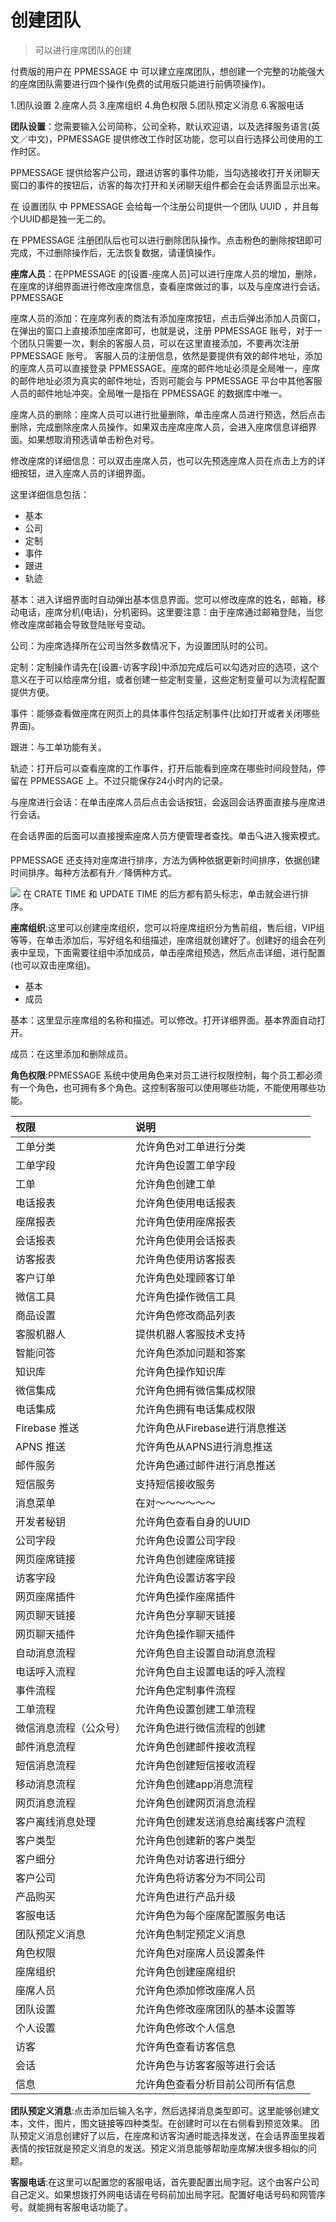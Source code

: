 # 创建团队
> 可以进行座席团队的创建

付费版的用户在 PPMESSAGE 中 可以建立座席团队，想创建一个完整的功能强大的座席团队需要进行四个操作(免费的试用版只能进行前俩项操作)。

1.团队设置
2.座席人员
3.座席组织
4.角色权限
5.团队预定义消息
6.客服电话

 __团队设置__：您需要输入公司简称，公司全称，默认欢迎语，以及选择服务语言(英文／中文)，PPMESSAGE 提供修改工作时区功能，您可以自行选择公司使用的工作时区。
 
PPMESSAGE 提供给客户公司，跟进访客的事件功能，当勾选接收打开关闭聊天窗口的事件的按钮后，访客的每次打开和关闭聊天组件都会在会话界面显示出来。

在 设置团队 中 PPMESSAGE 会给每一个注册公司提供一个团队 UUID ，并且每个UUID都是独一无二的。

在 PPMESSAGE 注册团队后也可以进行删除团队操作。点击粉色的删除按钮即可完成，不过删除操作后，无法恢复数据，请谨慎操作。

 __座席人员__：在PPMESSAGE 的[设置-座席人员]可以进行座席人员的增加，删除，在座席的详细界面进行修改座席信息，查看座席做过的事，以及与座席进行会话。PPMESSAGE

座席人员的添加：在座席列表的商法有添加座席按钮，点击后弹出添加人员窗口，在弹出的窗口上直接添加座席即可，也就是说，注册 PPMESSAGE 账号，对于一个团队只需要一次，剩余的客服人员，可以在这里直接添加，不要再次注册 PPMESSAGE 账号。
客服人员的注册信息，依然是要提供有效的邮件地址，添加的座席人员可以直接登录 PPMESSAGE。座席的邮件地址必须是全局唯一，座席的邮件地址必须为真实的邮件地址，否则可能会与 PPMESSAGE 平台中其他客服人员的邮件地址冲突。全局唯一是指在 PPMESSAGE 的数据库中唯一。

座席人员的删除：座席人员可以进行批量删除，单击座席人员进行预选，然后点击删除，完成删除座席人员操作。如果双击座席座席人员，会进入座席信息详细界面。如果想取消预选请单击粉色对号。

修改座席的详细信息：可以双击座席人员，也可以先预选座席人员在点击上方的详细按钮，进入座席人员的详细界面。

这里详细信息包括：
- 基本
- 公司
- 定制
- 事件
- 跟进
- 轨迹

基本：进入详细界面时自动弹出基本信息界面。您可以修改座席的姓名，邮箱，移动电话，座席分机(电话)，分机密码。这里要注意：由于座席通过邮箱登陆，当您修改座席邮箱会导致登陆账号变动。

公司：为座席选择所在公司当然多数情况下，为设置团队时的公司。

定制：定制操作请先在[设置-访客字段]中添加完成后可以勾选对应的选项，这个意义在于可以给座席分组，或者创建一些定制变量，这些定制变量可以为流程配置提供方便。

事件：能够查看做座席在网页上的具体事件包括定制事件(比如打开或者关闭哪些界面)。

跟进：与工单功能有关。

轨迹：打开后可以查看座席的工作事件，打开后能看到座席在哪些时间段登陆，停留在 PPMESSAGE 上。不过只能保存24小时内的记录。

与座席进行会话：在单击座席人员后点击会话按钮，会返回会话界面直接与座席进行会话。

在会话界面的后面可以直接搜索座席人员方便管理者查找。单击🔍进入搜索模式。

PPMESSAGE 还支持对座席进行排序，方法为俩种依据更新时间排序，依据创建时间排序。每种方法都有升／降俩种方式。

![](https://upload-images.jianshu.io/upload_images/12406336-6a884f034b9493ea.png?imageMogr2/auto-orient/strip%7CimageView2/2/w/1240)
在 CRATE TIME 和 UPDATE TIME 的后方都有箭头标志，单击就会进行排序。


__座席组织__:这里可以创建座席组织，您可以将座席组织分为售前组，售后组，VIP组等等，在单击添加后，写好组名和组描述，座席组就创建好了。创建好的组会在列表中呈现，下面需要往组中添加成员，单击座席组预选，然后点击详细，进行配置(也可以双击座席组)。
- 基本
- 成员

基本：这里显示座席组的名称和描述。可以修改。打开详细界面。基本界面自动打开。

成员：在这里添加和删除成员。

__角色权限__:PPMESSAGE 系统中使用角色来对员工进行权限控制，每个员工都必须有一个角色，也可拥有多个角色。这控制客服可以使用哪些功能，不能使用哪些功能。

|权限|说明|
|:-|:-|
|工单分类|允许角色对工单进行分类|
|工单字段|允许角色设置工单字段|
|工单|允许角色创建工单|
|电话报表|允许角色使用电话报表|
|座席报表|允许角色使用座席报表|
|会话报表|允许角色使用会话报表|
|访客报表|允许角色使用访客报表|
|客户订单|允许角色处理顾客订单|
|微信工具|允许角色操作微信工具|
|商品设置|允许角色修改商品列表|
|客服机器人|提供机器人客服技术支持|
|智能问答|允许角色添加问题和答案|
|知识库|允许角色操作知识库|
|微信集成|允许角色拥有微信集成权限|
|电话集成|允许角色拥有电话集成权限|
|Firebase 推送|允许角色从Firebase进行消息推送|
|APNS 推送|允许角色从APNS进行消息推送|
|邮件服务|允许角色通过邮件进行消息推送|
|短信服务|支持短信接收服务|
|消息菜单|在对～～～～～～|
|开发者秘钥|允许角色查看自身的UUID|
|公司字段|允许角色设置公司字段|
|网页座席链接|允许角色创建座席链接|
|访客字段|允许角色设置访客字段|
|网页座席插件|允许角色操作座席插件|
|网页聊天链接|允许角色分享聊天链接|
|网页聊天插件|允许角色操作聊天插件|
|自动消息流程|允许角色自主设置自动消息流程|
|电话呼入流程|允许角色自主设置电话的呼入流程|
|事件流程|允许角色定制事件流程|
|工单流程|允许角色设置创建工单流程|
|微信消息流程（公众号）|允许角色进行微信流程的创建|
|邮件消息流程|允许角色创建邮件接收流程|
|短信消息流程|允许角色创建短信接收流程|
|移动消息流程|允许角色创建app消息流程|
|网页消息流程|允许角色创建网页消息流程|
|客户离线消息处理|允许角色创建发送消息给离线客户流程|
|客户类型|允许角色创建新的客户类型|
|客户细分|允许角色对访客进行细分|
|客户公司|允许角色将访客分为不同公司|
|产品购买|允许角色进行产品升级|
|客服电话|允许角色为每个座席配置服务电话|
|团队预定义消息|允许角色制定预定义消息|
|角色权限|允许角色对座席人员设置条件|
|座席组织|允许角色创建座席组织|
|座席人员|允许角色添加修改座席人员|
|团队设置|允许角色修改座席团队的基本设置等|
|个人设置|允许角色修改个人信息|
|访客|允许角色查看访客信息|
|会话|允许角色与访客客服等进行会话|
|信息|允许角色查看分析目前公司所有信息|

__团队预定义消息__:点击添加后输入名字，然后选择消息类型即可。这里能够创建文本，文件，图片，图文链接等四种类型。在创建时可以在右侧看到预览效果。
团队预定义消息创建好了以后，在座席和访客沟通时能选择发送，在会话界面里挨着表情的按钮就是预定义消息的发送。预定义消息能够帮助座席解决很多相似的问题。

__客服电话__:在这里可以配置您的客服电话，首先要配置出局字冠。这个由客户公司自己定义。如果想拨打外网电话请在号码前加出局字冠。配置好电话号码和网管序号。就能拥有客服电话功能了。











